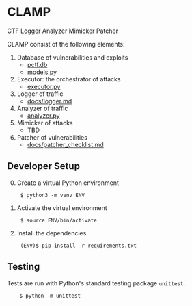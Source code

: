 # CLAMP
CTF Logger Analyzer Mimicker Patcher

CLAMP consist of the following elements:

1. Database of vulnerabilities and exploits
	- [pctf.db](data/pctf.db)
	- [models.py](models.py)
2. Executor: the orchestrator of attacks
	- [executor.py](executor.py)
3. Logger of traffic
	- [docs/logger.md](docs/logger.md)
4. Analyzer of traffic
	- [analyzer.py](analyzer.py)
5. Mimicker of attacks
	- TBD
6. Patcher of vulnerabilities
	- [docs/patcher_checklist.md](docs/patcher_checklist.md)


## Developer Setup

0. Create a virtual Python environment

		$ python3 -m venv ENV

1. Activate the virtual environment

		$ source ENV/bin/activate

2. Install the dependencies

		(ENV)$ pip install -r requirements.txt

## Testing

Tests are run with Python's standard testing package `unittest`.

		$ python -m unittest
		

